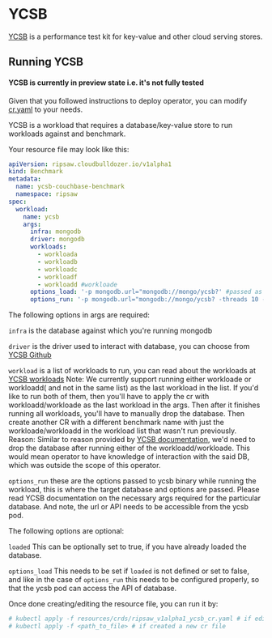 # YCSB

[YCSB](https://github.com/brianfrankcooper/YCSB) is a performance test kit for key-value and other cloud serving stores.

## Running YCSB

#### YCSB is currently in preview state i.e. it's not fully tested

Given that you followed instructions to deploy operator,
you can modify [cr.yaml](../resources/crds/ripsaw_v1alpha1_ycsb_cr.yaml) to your needs.

YCSB is a workload that requires a database/key-value store to run workloads against and benchmark.

Your resource file may look like this:
```yaml
apiVersion: ripsaw.cloudbulldozer.io/v1alpha1
kind: Benchmark
metadata:
  name: ycsb-couchbase-benchmark
  namespace: ripsaw
spec:
  workload:
    name: ycsb
    args:
      infra: mongodb
      driver: mongodb
      workloads:
        - workloada
        - workloadb
        - workloadc
        - workloadf
        - workloadd #workloade
      options_load: '-p mongodb.url="mongodb://mongo/ycsb?' #passed as is to ycsb when loading database
      options_run: '-p mongodb.url="mongodb://mongo/ycsb? -threads 10 -target 100' # passed as is to ycsb when running workloads
```

The following options in args are required:

`infra` is the database against which you're running mongodb

`driver` is the driver used to interact with database, you can choose from [YCSB Github](https://github.com/brianfrankcooper/YCSB)

`workload` is a list of workloads to run, you can read about the workloads at [YCSB workloads](https://github.com/brianfrankcooper/YCSB/wiki/Core-Workloads)
Note: We currently support running either workloade or workloadd( and not in the same list) as the last workload in the list.
      If you'd like to run both of them, then you'll have to apply the cr with workloadd/workloade as the last workload in the args.
      Then after it finishes running all workloads, you'll have to manually drop the database.
      Then create another CR with a different benchmark name with just the workloade/workloadd in the workload list that wasn't run previously.
Reason: Similar to reason provided by [YCSB documentation](https://github.com/brianfrankcooper/YCSB/wiki/Core-Workloads#running-the-workloads), we'd need to drop the database
        after running either of the workloadd/workloade. This would mean operator to have knowledge of interaction with the said DB, which was outside the scope of this operator.

`options_run` these are the options passed to ycsb binary while running the workload, this is where the target database and options are passed.
Please read YCSB documentation on the necessary args required for the particular database. And note, the url or API needs to be accessible from the ycsb pod.

The following options are optional:

`loaded` This can be optionally set to true, if you have already loaded the database.

`options_load` This needs to be set if `loaded` is not defined or set to false, and like in the case of `options_run` this needs to be configured properly,
so that the ycsb pod can access the API of database.

Once done creating/editing the resource file, you can run it by:

```bash
# kubectl apply -f resources/crds/ripsaw_v1alpha1_ycsb_cr.yaml # if edited the original one
# kubectl apply -f <path_to_file> # if created a new cr file
```
